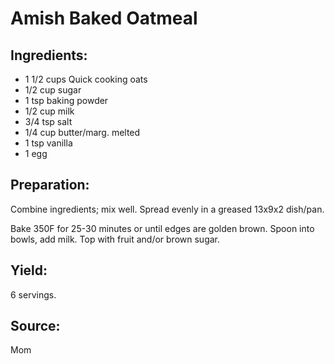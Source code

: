 Amish Baked Oatmeal
===================

Ingredients:
------------

- 1 1/2 cups Quick cooking oats
- 1/2 cup sugar
- 1 tsp baking powder
- 1/2 cup milk
- 3/4 tsp salt
- 1/4 cup butter/marg. melted
- 1 tsp vanilla
- 1 egg

Preparation:
------------

Combine ingredients; mix well. Spread evenly in a greased 13x9x2 dish/pan.

Bake 350F for 25-30 minutes or until edges are golden brown. Spoon into bowls,
add milk. Top with fruit and/or brown sugar.

Yield:
------

6 servings.

Source:
-------
Mom